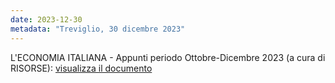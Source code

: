 ```yaml
---
date: 2023-12-30
metadata: "Treviglio, 30 dicembre 2023"
---
```


L'ECONOMIA ITALIANA - Appunti periodo Ottobre-Dicembre 2023 (a cura di RISORSE): <a href="/assets/2023-12-30-economia-italiana-appunti-ott-dic-2023.pdf" target="_blank">visualizza il documento</a>

